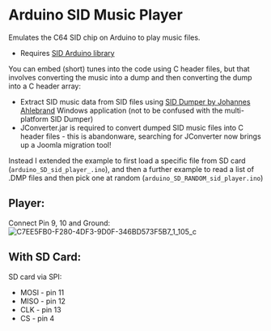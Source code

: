 # Arduino SID Music Player
Emulates the C64 SID chip on Arduino to play music files.

* Requires [SID Arduino library](https://github.com/cybernesto/sid-arduino-lib)

You can embed (short) tunes into the code using C header files, but that involves converting the music into a dump and then converting the dump into a C header array:

* Extract SID music data from SID files using [SID Dumper by Johannes Ahlebrand](https://github.com/cbmeeks/SIDDumper.git) Windows application (not to be confused with the multi-platform SID Dumper)
* JConverter.jar is required to convert dumped SID music files into C header files - this is abandonware, searching for JConverter now brings up a Joomla migration tool!

Instead I extended the example to first load a specific file from SD card (```arduino_SD_sid_player_.ino```), and then a further example to read a list of .DMP files and then pick one at random (```arduino_SD_RANDOM_sid_player.ino```)

## Player: 
Connect Pin 9, 10 and Ground:  
![C7EE5FB0-F280-4DF3-9D0F-346BD573F5B7_1_105_c](https://github.com/omiq/arduino-sid-player/assets/3143825/12d17a56-7812-40f3-be4e-6ca883c3824c)

## With SD Card: 

SD card via SPI:
 * MOSI - pin 11
 * MISO - pin 12
 * CLK - pin 13
 * CS - pin 4 

